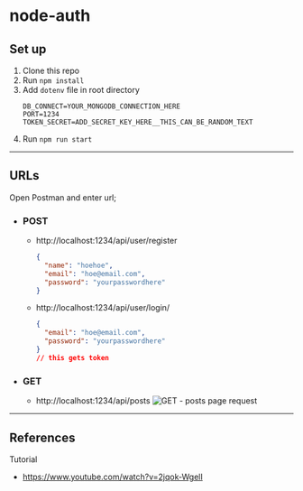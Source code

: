 # node-auth

## Set up

1. Clone this repo
2. Run `npm install`
3. Add `dotenv` file in root directory
   ```
   DB_CONNECT=YOUR_MONGODB_CONNECTION_HERE
   PORT=1234
   TOKEN_SECRET=ADD_SECRET_KEY_HERE__THIS_CAN_BE_RANDOM_TEXT
   ```
4. Run `npm run start`

---

## URLs

Open Postman and enter url;

- ### POST
  - http://localhost:1234/api/user/register
    ```json
    {
      "name": "hoehoe",
      "email": "hoe@email.com",
      "password": "yourpasswordhere"
    }
    ```
  - http://localhost:1234/api/user/login/
    ```json
    {
      "email": "hoe@email.com",
      "password": "yourpasswordhere"
    }
    // this gets token
    ```
- ### GET
  - http://localhost:1234/api/posts
    ![GET - posts page request](https://user-images.githubusercontent.com/13145406/82728684-345cf400-9d46-11ea-973a-44893c5fe033.png)

---

## References

Tutorial

- https://www.youtube.com/watch?v=2jqok-WgelI
